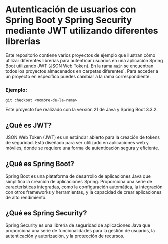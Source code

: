 # Autenticación de usuarios con Spring Boot y Spring Security mediante JWT utilizando diferentes librerías

Este repositorio contiene varios proyectos de ejemplo que ilustran cómo utilizar diferentes librerías para autenticar usuarios en una aplicación Spring Boot utilizando JWT (JSON Web Token).
En la rama ```main``` se encuentran todos los proyectos almacenados en carpetas diferentes`. Para acceder a un proyecto en específico puedes cambiar a la rama correspondiente.

### Ejemplo:
```git checkout <nombre-de-la-rama>```

Este proyecto fue realizado con la versión 21 de Java y Spring Boot 3.3.2.

## ¿Qué es JWT?

JSON Web Token (JWT) es un estándar abierto para la creación de tokens de seguridad. Está diseñado para ser utilizado en aplicaciones web y móviles, donde se requiere una forma de autenticación segura y eficiente.

## ¿Qué es Spring Boot?

Spring Boot es una plataforma de desarrollo de aplicaciones Java que simplifica la creación de aplicaciones Spring. Proporciona una serie de características integradas, como la configuración automática, la integración con otros frameworks y herramientas, y la capacidad de crear aplicaciones de alto rendimiento.

## ¿Qué es Spring Security?

Spring Security es una librería de seguridad de aplicaciones Java que proporciona una serie de funcionalidades para la gestión de usuarios, la autenticación y autorización, y la protección de recursos.